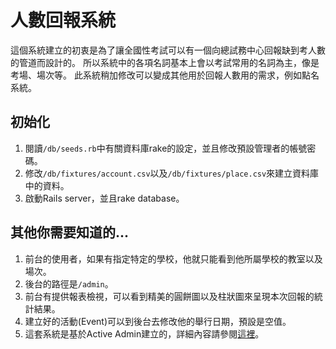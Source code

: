 # 人數回報系統
這個系統建立的初衷是為了讓全國性考試可以有一個向總試務中心回報缺到考人數的管道而設計的。
所以系統中的各項名詞基本上會以考試常用的名詞為主，像是考場、場次等。
此系統稍加修改可以變成其他用於回報人數用的需求，例如點名系統。

## 初始化
1. 閱讀`/db/seeds.rb`中有關資料庫rake的設定，並且修改預設管理者的帳號密碼。
2. 修改`/db/fixtures/account.csv`以及`/db/fixtures/place.csv`來建立資料庫中的資料。
3. 啟動Rails server，並且rake database。

## 其他你需要知道的...
1. 前台的使用者，如果有指定特定的學校，他就只能看到他所屬學校的教室以及場次。
2. 後台的路徑是`/admin`。
3. 前台有提供報表檢視，可以看到精美的圓餅圖以及柱狀圖來呈現本次回報的統計結果。
4. 建立好的活動(Event)可以到後台去修改他的舉行日期，預設是空值。
5. 這套系統是基於Active Admin建立的，詳細內容請參閱[這裡](https://github.com/activeadmin/activeadmin)。
